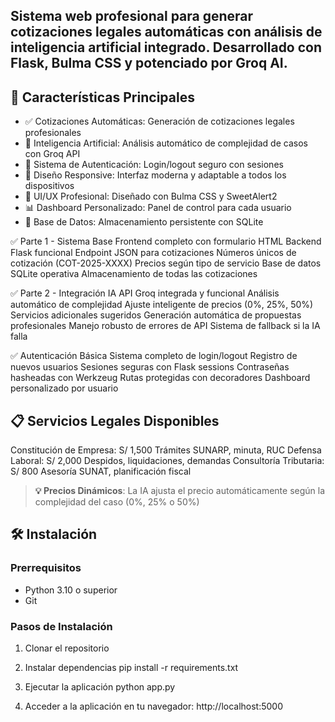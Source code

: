 
## Sistema web profesional para generar cotizaciones legales automáticas con análisis de inteligencia artificial integrado. Desarrollado con Flask, Bulma CSS y potenciado por Groq AI.

## 🚀 Características Principales

- ✅ Cotizaciones Automáticas: Generación de cotizaciones legales profesionales
- 🤖 Inteligencia Artificial: Análisis automático de complejidad de casos con Groq API
- 🔐 Sistema de Autenticación: Login/logout seguro con sesiones
- 📱 Diseño Responsive: Interfaz moderna y adaptable a todos los dispositivos
- 🎨 UI/UX Profesional: Diseñado con Bulma CSS y SweetAlert2
- 📊 Dashboard Personalizado: Panel de control para cada usuario
- 💾 Base de Datos: Almacenamiento persistente con SQLite

✅ Parte 1 - Sistema Base
 Frontend completo con formulario HTML
 Backend Flask funcional
 Endpoint JSON para cotizaciones
 Números únicos de cotización (COT-2025-XXXX)
 Precios según tipo de servicio
 Base de datos SQLite operativa
 Almacenamiento de todas las cotizaciones

 ✅ Parte 2 - Integración IA 
 API Groq integrada y funcional
 Análisis automático de complejidad
 Ajuste inteligente de precios (0%, 25%, 50%)
 Servicios adicionales sugeridos
 Generación automática de propuestas profesionales
 Manejo robusto de errores de API
 Sistema de fallback si la IA falla

✅ Autenticación Básica 
 Sistema completo de login/logout
 Registro de nuevos usuarios
 Sesiones seguras con Flask sessions
 Contraseñas hasheadas con Werkzeug
 Rutas protegidas con decoradores
 Dashboard personalizado por usuario

## 📋 Servicios Legales Disponibles
Constitución de Empresa: S/ 1,500  Trámites SUNARP, minuta, RUC 
Defensa Laboral:  S/ 2,000  Despidos, liquidaciones, demandas 
Consultoría Tributaria:  S/ 800  Asesoría SUNAT, planificación fiscal 

> **💡 Precios Dinámicos**: La IA ajusta el precio automáticamente según la complejidad del caso (0%, 25% o 50%)

## 🛠️ Instalación

### Prerrequisitos
- Python 3.10 o superior
- Git

### Pasos de Instalación

1. Clonar el repositorio

2. Instalar dependencias
pip install -r requirements.txt

3. Ejecutar la aplicación
python app.py

4. Acceder a la aplicación en tu navegador: 
http://localhost:5000